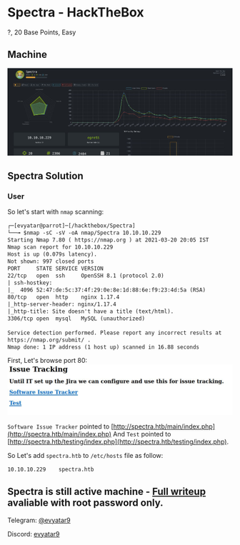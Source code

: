 # Spectra - HackTheBox
?, 20 Base Points, Easy

## Machine

![‏‏Spectra.JPG](images/‏‏Spectra.JPG)
  
## Spectra Solution

### User

So let's start with ```nmap``` scanning:

```console
┌─[evyatar@parrot]─[/hackthebox/Spectra]
└──╼ $nmap -sC -sV -oA nmap/Spectra 10.10.10.229
Starting Nmap 7.80 ( https://nmap.org ) at 2021-03-20 20:05 IST
Nmap scan report for 10.10.10.229
Host is up (0.079s latency).
Not shown: 997 closed ports
PORT     STATE SERVICE VERSION
22/tcp   open  ssh     OpenSSH 8.1 (protocol 2.0)
| ssh-hostkey: 
|_  4096 52:47:de:5c:37:4f:29:0e:8e:1d:88:6e:f9:23:4d:5a (RSA)
80/tcp   open  http    nginx 1.17.4
|_http-server-header: nginx/1.17.4
|_http-title: Site doesn't have a title (text/html).
3306/tcp open  mysql   MySQL (unauthorized)

Service detection performed. Please report any incorrect results at https://nmap.org/submit/ .
Nmap done: 1 IP address (1 host up) scanned in 16.88 seconds

```

First, Let's browse port 80:
![port80.JPG](images/port80.JPG)

```Software Issue Tracker``` pointed to [http://spectra.htb/main/index.php](http://spectra.htb/main/index.php)
And ```Test``` pointed to [http://spectra.htb/testing/index.php](http://spectra.htb/testing/index.php).

So Let's add ```spectra.htb``` to ```/etc/hosts``` file as follow:
```bash
10.10.10.229    spectra.htb
```

## Spectra is still active machine - [Full writeup](Spectra-Writeup.pdf) avaliable with root password only.

Telegram: [@evyatar9](https://t.me/evyatar9)

Discord: [evyatar9](https://discordapp.com/users/812805349815091251)